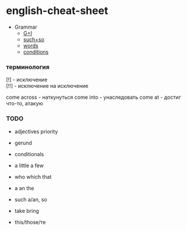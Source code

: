 # english-cheat-sheet


- Grammar
  - [G+I](g+i.md)
  - [such+so](such+so.md)
  - [words](words.md)
  - [conditions](conditions.md)
  
### терминология 
[!] - исключение \
[!!] - исключение на исключение 

come across - наткунуться
come into - унаследовать 
come at - достиг что-то, атакую 
 
 
### TODO
- adjectives priority 
- gerund 
- conditionals 

- a little a few 
- who which that 
- a an the 
- such a/an, so
- take bring
- this/those/те
